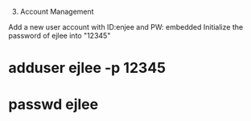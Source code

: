 3. Account Management

Add a new user account with ID:enjee and PW: embedded
Initialize the password of ejlee into "12345"

# adduser ejlee -p 12345
# passwd ejlee 
